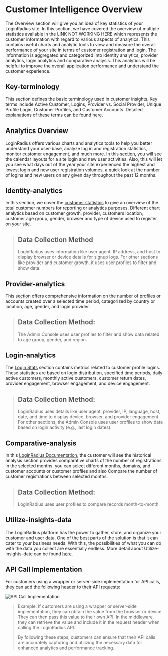 # Customer Intelligence Overview

The Overview section will give you an idea of key statistics of your LoginRadius site. In this section, we have covered the overview of multiple statistics available in the LINK NOT WORKING HERE which represents the customer information with regard to various aspects of analytics. This contains useful charts and analytic tools to view and measure the overall performance of your site in terms of customer registration and login. The information is aggregated and categorized into identity analytics, provider analytics, login analytics and comparative analysis. This analytics will be helpful to improve the overall application performance and understand the customer experience.

## Key-terminology
This section defines the basic terminology used in customer insights. Key terms include Active Customer, Logins, Provider vs. Social Provider, Unique Profile Login, Customer Profiles, and Customer Accounts. Detailed explanations of these terms can be found  [here](/customer-intelligence/key-terminology).

## Analytics Overview
LoginRadius offers various charts and analytics tools to help you better understand your user-base, analyze log in and registration statistics, monitor customer engagement, and much more. In this [section](https://adminconsole.loginradius.com/insights/overview), you will see the calendar layouts for a site login and new user activities. Also, this will let you see what days out of the year your site experienced the highest and lowest login and new user registration volumes, a quick look at the number of logins and new users on any given day throughout the past 12 months.

## Identity-analytics
In this section, we cover the [customer statistics](https://adminconsole.loginradius.com/insights/identity-analytics/customer-stats) to give an overview of the total customer numbers for reporting or analytics purposes. Different chart analytics based on customer growth, provider, customers location, customer age group, gender, browser and type of device used to register on your site.

> ## Data Collection Method
> LoginRadius uses information like user agent, IP address, and host to display browser or device details for signup logs. For other sections like provider and customer growth, it uses user profiles to filter and show data.

## Provider-analytics
This [section](https://adminconsole.loginradius.com/insights/provider-analytics/daily-distribution) offers comprehensive information on the number of profiles or accounts created over a selected time period, categorized by country or location, age, gender, and login provider.

> ## Data Collection Method:
> The Admin Console uses user profiles to filter and show data related to age group, gender, and region.

## Login-analytics
The [Login Stats](https://adminconsole.loginradius.com/insights/login-analytics/login-stats) section contains metrics related to customer profile logins. These statistics are based on login distribution, specified time periods, daily active customers, monthly active customers, customer return dates, provider engagement, browser engagement, and device engagement.

> ## Data Collection Method:
> LoginRadius uses details like user agent, provider, IP, language, host, date, and time to display device, browser, and provider engagement. For other sections, the Admin Console uses user profiles to show data based on login activity (e.g., last login dates).

## Comparative-analysis
In this [LoginRadius Documentation](https://www.loginradius.com/docs/), the customer will see the historical analysis section provides comparative charts of the number of registrations in the selected months. you can select different months, domains, and customer accounts or customer profiles and also Compare the number of customer registrations between selected months.

> ## Data Collection Method:
> LoginRadius uses user profiles to compare records month-to-month.

## Utilize-insights-data
The LoginRadius platform has the power to gather, store, and organize your customer and user data. One of the best parts of the solution is that it can cater to your business needs. With this, the possibilities of what you can do with the data you collect are essentially endless. More detail about Utilize-insights-date can be found [here](/customer-intelligence/utilize-insights-data/).

## API Call Implementation
For customers using a wrapper or server-side implementation for API calls, they can add the following header to their API requests:

![API Call Implementation](https://apidocs.lrcontent.com/images/pasted-image-0-12_157379079266526493a24f38.41387561.png "API Call Implementation")

> Example:
> If customers are using a wrapper or server-side implementation, they can obtain the value from the browser or device. They can then pass this value to their own API. In the middleware, they can retrieve the value and include it in the request header when calling the LoginRadius API.
>
> By following these steps, customers can ensure that their API calls are accurately capturing and utilizing the necessary data for enhanced analytics and performance tracking.


